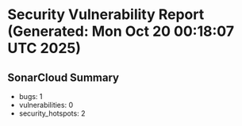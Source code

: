 # Security Vulnerability Report (Generated: Mon Oct 20 00:18:07 UTC 2025)


## SonarCloud Summary
* bugs: 1
* vulnerabilities: 0
* security_hotspots: 2
